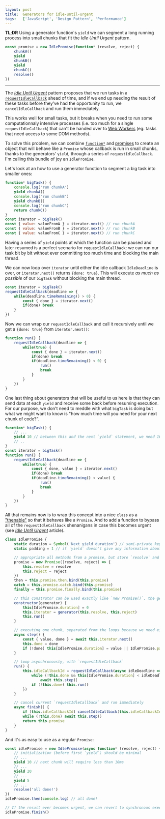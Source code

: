 ```yaml
---
layout: post
title:  Generators for idle-until-urgent
tags:   ['JavaScript', 'Design Pattern', 'Performance']
---
```


**TL;DR** Using a generator function's `yield` we can segment a long running process into small chunks that fit the *Idle Until Urgent* pattern.
``` javascript
const promise = new IdlePromise(function* (resolve, reject) {
	chunkA()
	yield
	chunkB()
	yield
	chunkC()
	resolve()
})
```

<hr>

The [*Idle Until Urgent*](http://til.florianpellet.com/2019/07/15/Idle-until-urgent/) pattern proposes that we run tasks in a [`requestIdleCallback`](https://developer.mozilla.org/en-US/docs/Web/API/Window/requestIdleCallback) ahead of time, and if we end up needing the result of these tasks before they've had the opportunity to run, we `cancelIdleCallback` and run them immediately.

This works well for small tasks, but it breaks when you need to run some computationnaly intensive processes (i.e. too much for a single `requestIdleCallback`) that can't be handed over to [Web Workers](https://developer.mozilla.org/en-US/docs/Web/API/Web_Workers_API) (eg. tasks that need access to some DOM methods). 

To solve this problem, we can combine [`function*`](https://developer.mozilla.org/en-US/docs/Web/JavaScript/Reference/Statements/function*) and [promises](https://developer.mozilla.org/en-US/docs/Web/JavaScript/Reference/Global_Objects/Promise) to create an object that will behave like a `Promise` whose callback is run in small chunks, thanks to the generators' `yield`, through a series of `requestIdleCallback`. I'm calling this bundle of joy an `IdlePromise`.

Let's look at an how to use a generator function to segment a big task into smaller ones:

```javascript
function* bigTask() {
	console.log('run chunkA')
	yield chunkA()
	console.log('run chunkB')
	yield chunkB()
	console.log('run chunkC')
	return chunkC()
}
const iterator = bigTask()
const { value: valueFromA } = iterator.next() // run chunkA
const { value: valueFromB } = iterator.next() // run chunkB
const { value: valueFromC } = iterator.next() // run chunkC
```

Having a series of `yield` points at which the function can be paused and later resumed is a perfect scenario for `requestIdleCallback`: we can run our task bit by bit without ever committing too much time and blocking the main thread.

We can now loop over `iterator` until either the idle callback `IdleDeadline` is over, or `iterator.next()` returns `{done: true}`. This will execute *as much as possible* of our `bigTask` without blocking the main thread.

```javascript
const iterator = bigTask()
requestIdleCallback(deadline => {
	while(deadline.timeRemaining() > 0) {
		const { done } = iterator.next()
		if(done) break
	}
})
```

Now we can wrap our `requestIdleCallback` and call it recursively until we get a `{done: true}` from `iterator.next()`:

```javascript
function run() {
	requestIdleCallback(deadline => {
		while(true) {
			const { done } = iterator.next()
			if(done) break
			if(deadline.timeRemaining() < 0) {
				run()
				break
			}
		}
	})
}
```

One last thing about generators that will be useful to us here is that they can send data at each `yield` and receive some back before resuming execution. For our purpose, we don't need to meddle with what `bigTask` is doing but what we might want to know is "how much time will you need for your next chunk of code?".

```javascript
function* bigTask() {
	// ...
	yield 10 // between this and the next `yield` statement, we need 10ms
	// ..
}
const iterator = bigTask()
function run() {
	requestIdleCallback(deadline => {
		while(true) {
			const { done, value } = iterator.next()
			if(done) break
			if(deadline.timeRemaining() < value) {
				run()
				break
			}
		}
	})
}
```

All that remains now is to wrap this concept into a nice `class` as a ["thenable"](http://til.florianpellet.com/2019/07/31/Thenables-and-trigger-promises/) so that it behaves like a `Promise`. And to add a function to bypass all of the `requestIdleCallback` shenanigans in case this becomes urgent (see [*Idle Until Urgent*](http://til.florianpellet.com/2019/07/15/Idle-until-urgent/) article).

```javascript
class IdlePromise {
	static duration = Symbol('Next yield duration') // semi-private key because messing with this would break stuff
	static padding = 1 // if `yield` doesn't give any information about timing, assume 1ms

	// appropriate all methods from a promise, but store `resolve` and `reject` to be used elsewhere
	promise = new Promise((resolve, reject) => {
		this.resolve = resolve
		this.reject = reject
	})
	then = this.promise.then.bind(this.promise)
	catch = this.promise.catch.bind(this.promise)
	finally = this.promise.finally.bind(this.promise)

	// this construtor can be used exactly like `new Promise()`, the generator will receive `resolve` and `reject`
	constructor(generator) {
		this[IdlePromise.duration] = 0
		this.iterator = generator(this.resolve, this.reject)
		this.run()
	}

	// executing one chunk, separated from the loops because we need either synchronous or asynchronous calls
	async step() {
		const { value, done } = await this.iterator.next()
		this.done = done
		if (!done) this[IdlePromise.duration] = value || IdlePromise.padding
	}

	// loop asynchronously, with `requestIdleCallback`
	run() {
		this.idleCallbackId = requestIdleCallback(async idleDeadline => {
			while (!this.done && this[IdlePromise.duration] < idleDeadline.timeRemaining())
				await this.step()
			if (!this.done) this.run()
		})
	}

	// cancel current `requestIdleCallback` and run immediately
	async finish() {
		if (this.idleCallbackId) cancelIdleCallback(this.idleCallbackId)
		while (!this.done) await this.step()
		return this.promise
	}
}
```

And it's as easy to use as a regular `Promise`:

```javascript
const idlePromise = new IdlePromise(async function* (resolve, reject) {
	// initialization (before first `yield`) should be minimal
	// ...
	yield 10 // next chunk will require less than 10ms
	// ...
	yield 20
	// ...
	yield 5
	// ...
	resolve('all done!')
})
idlePromise.then(console.log) // all done!

// If the result ever becomes urgent, we can revert to synchronous execution
idlePromise.finish()
```